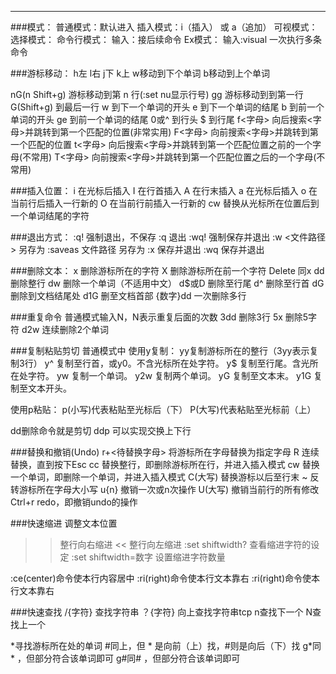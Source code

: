 ---

###模式：
普通模式：默认进入
插入模式：i（插入） 或 a（追加）
可视模式：
选择模式：
命令行模式： 输入：接后续命令
Ex模式： 输入:visual 一次执行多条命令


###游标移动：
h左 l右 j下 k上  w移动到下个单词 b移动到上个单词

nG(n Shift+g)	游标移动到第 n 行(:set nu显示行号)
gg	游标移动到到第一行
G(Shift+g)	到最后一行
w	到下一个单词的开头
e	到下一个单词的结尾
b	到前一个单词的开头
ge	到前一个单词的结尾
0或^	到行头
$	到行尾
f<字母>	向后搜索<字母>并跳转到第一个匹配的位置(非常实用)
F<字母>	向前搜索<字母>并跳转到第一个匹配的位置
t<字母>	向后搜索<字母>并跳转到第一个匹配位置之前的一个字母(不常用)
T<字母>	向前搜索<字母>并跳转到第一个匹配位置之后的一个字母(不常用)

###插入位置：
i    在光标后插入
I    在行首插入
A    在行末插入
a    在光标后插入
o    在当前行后插入一行新的
O    在当前行前插入一行新的
cw	 替换从光标所在位置后到一个单词结尾的字符

###退出方式：
:q!	强制退出，不保存
:q	退出
:wq!	强制保存并退出
:w <文件路径>	另存为
:saveas 文件路径	另存为
:x	保存并退出
:wq	保存并退出

###删除文本：
x	删除游标所在的字符
X	删除游标所在前一个字符
Delete	同x
dd	删除整行
dw	删除一个单词（不适用中文）
d$或D	删除至行尾
d^	删除至行首
dG	删除到文档结尾处
d1G	删至文档首部
{数字}dd 一次删除多行

###重复命令
普通模式输入N<command>，N表示重复后面的次数
3dd 删除3行
5x 删除5字符
d2w 连续删除2个单词

###复制粘贴剪切
普通模式中
使用y复制：
yy复制游标所在的整行（3yy表示复制3行）
y^ 复制至行首，或y0。不含光标所在处字符。
y$ 复制至行尾。含光所在处字符。
yw 复制一个单词。
y2w 复制两个单词。
yG 复制至文本末。
y1G 复制至文本开头。

使用p粘贴：
p(小写)代表粘贴至光标后（下）
P(大写)代表粘贴至光标前（上）

dd删除命令就是剪切
ddp 可以实现交换上下行

###替换和撤销(Undo)
r+<待替换字母>	将游标所在字母替换为指定字母
R	    连续替换，直到按下Esc
cc	    替换整行，即删除游标所在行，并进入插入模式
cw	    替换一个单词，即删除一个单词，并进入插入模式
C(大写)	替换游标以后至行末
~	    反转游标所在字母大小写
u{n}	撤销一次或n次操作
U(大写)	撤销当前行的所有修改
Ctrl+r	redo，即撤销undo的操作

###快速缩进 调整文本位置
>> 整行向右缩进
<< 整行向左缩进
:set shiftwidth? 查看缩进字符的设定
:set shiftwidth=数字  设置缩进字符数量

:ce(center)命令使本行内容居中
:ri(right)命令使本行文本靠右
:ri(right)命令使本行文本靠右

###快速查找
/{字符}    查找字符串
？{字符}   向上查找字符串tcp
n查找下一个
N查找上一个

\*寻找游标所在处的单词
\#同上，但 \* 是向前（上）找，#则是向后（下）找
g\*同\* ，但部分符合该单词即可
g\#同\# ，但部分符合该单词即可